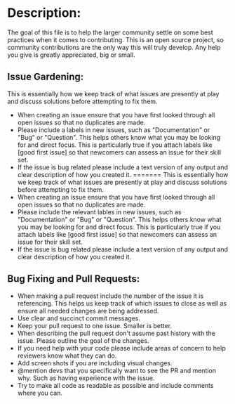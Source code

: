 # Description:

The goal of this file is to help the larger community settle on some best practices when it comes to contributing. This is an open source project, so community contributions are the only way this will truly develop. Any help you give is greatly appreciated, big or small.

## Issue Gardening:
This is essentially how we keep track of what issues are presently at play and discuss solutions before attempting to fix them.

-   When creating an issue ensure that you have first looked through all open issues so that no duplicates are made.
-   Please include a labels in new issues, such as "Documentation" or "Bug" or "Question". This helps others know what you may be looking for and direct focus. This is particularly true if you attach labels like [good first issue] so that newcomers can assess an issue for their skill set.
-   If the issue is bug related please include a text version of any output and clear description of how you created it.
=======
This is essentially how we keep track of what issues are presently at play and discuss solutions before attempting to fix them. 
- When creating an issue ensure that you have first looked through all open issues so that no duplicates are made.
- Please include the relevant lables in new issues, such as "Documentation" or "Bug" or "Question". This helps others know what you may be looking for and direct focus. This is particularly true if you attach labels like [good first issue] so that newcomers can assess an issue for their skill set.
- If the issue is bug related please include a text version of any output and clear description of how you created it.

## Bug Fixing and Pull Requests:

-   When making a pull request include the number of the issue it is referencing. This helps us keep track of which issues to close as well as ensure all needed changes are being addressed.
-   Use clear and succinct commit messages.
-   Keep your pull request to one issue. Smaller is better.
-   When describing the pull request don't assume past history with the issue. Please outline the goal of the changes.
-   If you need help with your code please include areas of concern to help reviewers know what they can do.
-   Add screen shots if you are including visual changes.
-   @mention devs that you specifically want to see the PR and mention why. Such as having experience with the issue.
-   Try to make all code as readable as possible and include comments where you can.
